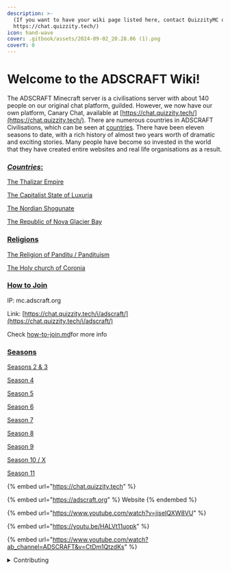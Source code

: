 ```yaml
---
description: >-
  (If you want to have your wiki page listed here, contact QuizzityMC on
  https://chat.quizzity.tech/)
icon: hand-wave
cover: .gitbook/assets/2024-09-02_20.28.06 (1).png
coverY: 0
---
```


# Welcome to the ADSCRAFT Wiki!

The ADSCRAFT Minecraft server is a civilisations server with about 140 people on our original chat platform, guilded. However, we now have our own platform, Canary Chat, available at [https://chat.quizzity.tech/](https://chat.quizzity.tech/). There are numerous countries in ADSCRAFT Civilisations, which can be seen at [countries](countries/ "mention"). There have been eleven seasons to date, with a rich history of almost two years worth of dramatic and exciting stories. Many people have become so invested in the world that they have created entire websites and real life organisations as a result.



### [_Countries_:](countries/)

[The Thalizar Empire](countries/the-thalizar-empire.md)

[The Capitalist State of Luxuria](countries/the-capitalist-state-of-luxuria.md)

[The Nordian Shogunate](countries/the-nordian-shogunate.md)

[The Republic of Nova Glacier Bay](countries/the-republic-of-nova-glacier-bay.md)



### [Religions](religions/)

[The Religion of Panditu / Pandituism](religions/the-religeon-of-panditu-pandituism.md)

[The Holy church of Coronia](religions/the-holy-church-of-coronia.md)



### [How to Join](how-to-join.md)

IP: mc.adscraft.org

Link: [https://chat.quizzity.tech/i/adscraft/](https://chat.quizzity.tech/i/adscraft/)

Check [how-to-join.md](how-to-join.md "mention")for more info

### [Seasons](the-seasons/)

[Seasons 2 & 3](the-seasons/seasons-2-and-3.md)

[Season 4](the-seasons/season-4.md)

[Season 5](the-seasons/season-5.md)

[Season 6](the-seasons/season-6.md)

[Season 7](the-seasons/season-7.md)

[Season 8](the-seasons/season-8.md)

[Season 9](the-seasons/season-9.md)

[Season 10 / X](the-seasons/season-10-season-x.md)

[Season 11](the-seasons/season-11.md)

{% embed url="https://chat.quizzity.tech" %}

{% embed url="https://adscraft.org" %}
Website
{% endembed %}

{% embed url="https://www.youtube.com/watch?v=jiseIQXW8VU" %}

{% embed url="https://youtu.be/HALVt11uopk" %}

{% embed url="https://www.youtube.com/watch?ab_channel=ADSCRAFT&v=CtDm1QtzdKs" %}

<details>

<summary>Contributing</summary>

If you want to contribute changes, start a new change request and submit it for review. The People team will review it soon after.

</details>
